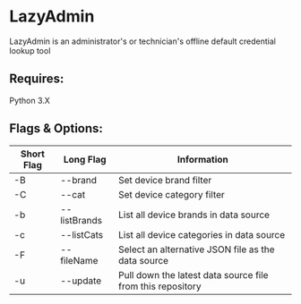 # LazyAdmin
LazyAdmin is an administrator's or technician's offline default credential lookup tool

## Requires:
Python 3.X

## Flags & Options:
| Short Flag | Long Flag | Information |
|------------|-----------|-------------|
| -B | --brand | Set device brand filter |
| -C | --cat | Set device category filter |
| -b | --listBrands | List all device brands in data source |
| -c | --listCats | List all device categories in data source |
| -F | --fileName | Select an alternative JSON file as the data source |
| -u | --update | Pull down the latest data source file from this repository |

